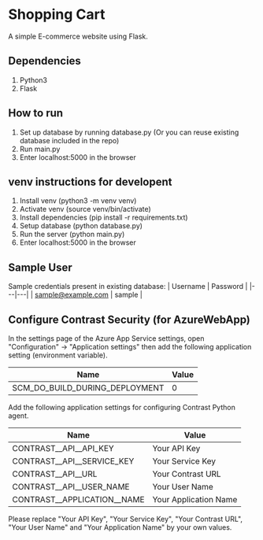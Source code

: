 # Shopping Cart  
A simple E-commerce website using Flask.
  
## Dependencies ##
1. Python3
2. Flask

## How to run ##
1. Set up database by running database.py (Or you can reuse existing database included in the repo)
2. Run main.py
3. Enter localhost:5000 in the browser

## venv instructions for developent ##
1. Install venv (python3 -m venv venv)
2. Activate venv (source venv/bin/activate)
2. Install dependencies (pip install -r requirements.txt)
3. Setup database (python database.py)
4. Run the server (python main.py)
5. Enter localhost:5000 in the browser

## Sample User ##
Sample credentials present in existing database:
|  Username | Password  |
|---|---|
| sample@example.com  | sample |

## Configure Contrast Security (for AzureWebApp)
In the settings page of the Azure App Service settings, open "Configuration" -> "Application settings" then add the following application setting (environment variable).
 
|  Name | Value  |
|---|---|
| SCM_DO_BUILD_DURING_DEPLOYMENT  | 0  |


 Add the following application settings for configuring Contrast Python agent.

|  Name | Value  |
|---|---|
| CONTRAST__API__API_KEY  | Your API Key  |
| CONTRAST__API__SERVICE_KEY | Your Service Key  |
| CONTRAST__API__URL  | Your Contrast URL |
| CONTRAST__API__USER_NAME  | Your User Name  |
| CONTRAST__APPLICATION__NAME  | Your Application Name  |

 
Please replace "Your API Key", "Your Service Key", "Your Contrast URL", "Your User Name" and "Your Application Name" by your own values.

